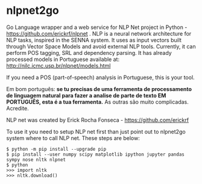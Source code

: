 # nlpnet2go
Go Language wrapper and a web service for NLP Net project in Python - https://github.com/erickrf/nlpnet . NLP is a neural network architecture for NLP tasks, inspired in the SENNA system. It uses as input vectors built through Vector Space Models and avoid external NLP tools. Currently, it can perform POS tagging, SRL and dependency parsing. It has already processed models in Portuguese available at: http://nilc.icmc.usp.br/nlpnet/models.html 

If you need a POS (part-of-speech) analysis in Portuguese, this is your tool. 

Em bom português: **se tu precisas de uma ferramenta de processamento de linguagem natural para fazer a analise de parte de texto EM PORTUGUÊS, esta é a tua ferramenta.** As outras são muito complicadas. Acredite.

NLP net was created by Erick Rocha Fonseca - https://github.com/erickrf

To use it you need to setup NLP net first than just point out to nlpnet2go system where to call NLP net. These steps are below:
```
$ python -m pip install --upgrade pip
$ pip install --user numpy scipy matplotlib ipython jupyter pandas sympy nose nltk nlpnet 
$ python
>>> import nltk
>>> nltk.download()
```
